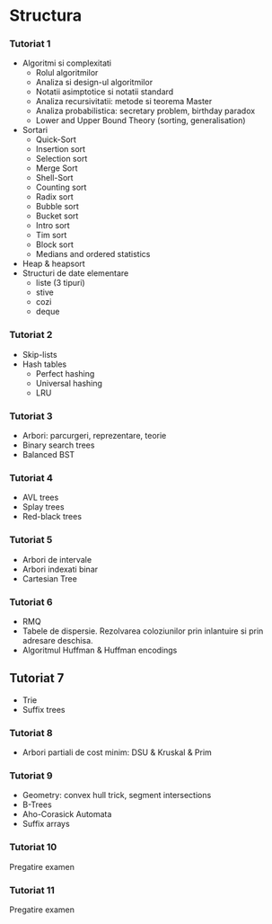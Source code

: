 # Structura

### Tutoriat 1
- Algoritmi si complexitati
  - Rolul algoritmilor
  - Analiza si design-ul algoritmilor
  - Notatii asimptotice si notatii standard
  - Analiza recursivitatii: metode si teorema Master
  - Analiza probabilistica: secretary problem, birthday paradox
  - Lower and Upper Bound Theory (sorting, generalisation)
- Sortari
  - Quick-Sort
  - Insertion sort
  - Selection sort
  - Merge Sort
  - Shell-Sort
  - Counting sort
  - Radix sort
  - Bubble sort
  - Bucket sort
  - Intro sort
  - Tim sort
  - Block sort
  - Medians and ordered statistics
- Heap & heapsort
- Structuri de date elementare
  - liste (3 tipuri)
  - stive
  - cozi
  - deque

### Tutoriat 2
- Skip-lists
- Hash tables
  - Perfect hashing
  - Universal hashing
  - LRU

### Tutoriat 3
- Arbori: parcurgeri, reprezentare, teorie
- Binary search trees
- Balanced BST

### Tutoriat 4
- AVL trees
- Splay trees
- Red-black trees

### Tutoriat 5
- Arbori de intervale
- Arbori indexati binar
- Cartesian Tree

### Tutoriat 6
- RMQ
- Tabele de dispersie. Rezolvarea coloziunilor prin inlantuire si prin adresare deschisa.
- Algoritmul Huffman & Huffman encodings

## Tutoriat 7
- Trie
- Suffix trees

### Tutoriat 8
- Arbori partiali de cost minim: DSU & Kruskal & Prim

### Tutoriat 9
- Geometry: convex hull trick, segment intersections
- B-Trees
- Aho-Corasick Automata
- Suffix arrays

### Tutoriat 10
Pregatire examen

### Tutoriat 11
Pregatire examen